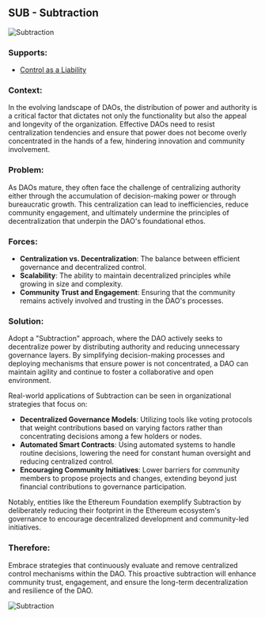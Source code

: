 ## SUB - Subtraction

![Subtraction](./output/illustrations/subtraction.png)

### Supports:

* [Control as a Liability](./control_as_a_liability.html)

### Context:

In the evolving landscape of DAOs, the distribution of power and authority is a critical factor that dictates not only the functionality but also the appeal and longevity of the organization. Effective DAOs need to resist centralization tendencies and ensure that power does not become overly concentrated in the hands of a few, hindering innovation and community involvement.

### Problem:

As DAOs mature, they often face the challenge of centralizing authority either through the accumulation of decision-making power or through bureaucratic growth. This centralization can lead to inefficiencies, reduce community engagement, and ultimately undermine the principles of decentralization that underpin the DAO's foundational ethos.

### Forces:

- **Centralization vs. Decentralization**: The balance between efficient governance and decentralized control.
- **Scalability**: The ability to maintain decentralized principles while growing in size and complexity.
- **Community Trust and Engagement**: Ensuring that the community remains actively involved and trusting in the DAO's processes.

### Solution:

Adopt a "Subtraction" approach, where the DAO actively seeks to decentralize power by distributing authority and reducing unnecessary governance layers. By simplifying decision-making processes and deploying mechanisms that ensure power is not concentrated, a DAO can maintain agility and continue to foster a collaborative and open environment.

Real-world applications of Subtraction can be seen in organizational strategies that focus on:
- **Decentralized Governance Models**: Utilizing tools like voting protocols that weight contributions based on varying factors rather than concentrating decisions among a few holders or nodes.
- **Automated Smart Contracts**: Using automated systems to handle routine decisions, lowering the need for constant human oversight and reducing centralized control.
- **Encouraging Community Initiatives**: Lower barriers for community members to propose projects and changes, extending beyond just financial contributions to governance participation.

Notably, entities like the Ethereum Foundation exemplify Subtraction by deliberately reducing their footprint in the Ethereum ecosystem's governance to encourage decentralized development and community-led initiatives.

### Therefore:

Embrace strategies that continuously evaluate and remove centralized control mechanisms within the DAO. This proactive subtraction will enhance community trust, engagement, and ensure the long-term decentralization and resilience of the DAO.


![Subtraction](./output/subtraction_specific_graph.png)